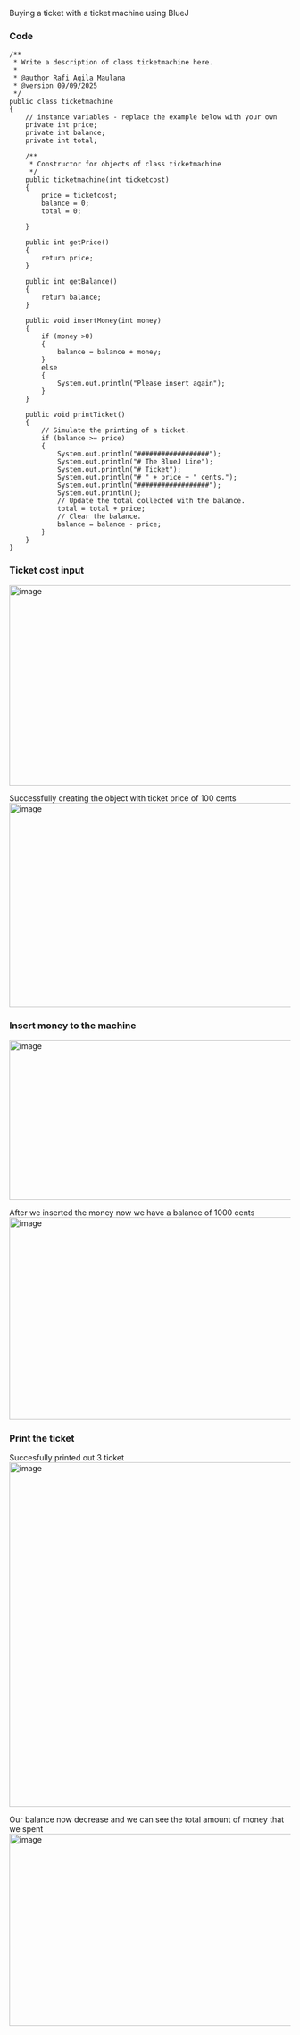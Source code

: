 Buying a ticket with a ticket machine using BlueJ

### Code
```
/**
 * Write a description of class ticketmachine here.
 *
 * @author Rafi Aqila Maulana
 * @version 09/09/2025
 */
public class ticketmachine
{
    // instance variables - replace the example below with your own
    private int price;
    private int balance;
    private int total;

    /**
     * Constructor for objects of class ticketmachine
     */
    public ticketmachine(int ticketcost)
    {
        price = ticketcost;
        balance = 0;
        total = 0;
        
    }
    
    public int getPrice()
    {
        return price;
    }
    
    public int getBalance()
    {
        return balance;
    }
    
    public void insertMoney(int money)
    {
        if (money >0)
        {
            balance = balance + money;
        }
        else
        {
            System.out.println("Please insert again");
        }
    }
    
    public void printTicket()
    {
        // Simulate the printing of a ticket.
        if (balance >= price)
        {
            System.out.println("##################");
            System.out.println("# The BlueJ Line");
            System.out.println("# Ticket");
            System.out.println("# " + price + " cents.");
            System.out.println("##################");
            System.out.println();
            // Update the total collected with the balance.
            total = total + price;
            // Clear the balance.
            balance = balance - price;
        }
    }
}
```
### Ticket cost input
<img width="528" height="358" alt="image" src="https://github.com/user-attachments/assets/4aa7bd27-8654-438d-b961-e43d5e58f17b" />

Successfully creating the object with ticket price of 100 cents
<img width="712" height="365" alt="image" src="https://github.com/user-attachments/assets/3c06d60b-d423-40b2-bfbb-0f079d01ebd1" />

### Insert money to the machine
<img width="529" height="286" alt="image" src="https://github.com/user-attachments/assets/c35d1a34-825e-417d-9747-6c96bf5ec17e" />

After we inserted the money now we have a balance of 1000 cents
<img width="711" height="362" alt="image" src="https://github.com/user-attachments/assets/40bee921-f6cd-4046-b6fd-ac49adb0a6b9" />

### Print the ticket
Succesfully printed out 3 ticket
<img width="705" height="616" alt="image" src="https://github.com/user-attachments/assets/70a7e258-cf87-47d9-86fc-79972b5a4d1e" />

Our balance now decrease and we can see the total amount of money that we spent
<img width="706" height="344" alt="image" src="https://github.com/user-attachments/assets/4c8b166b-c42e-42a7-83e0-2ece680d6c48" />




